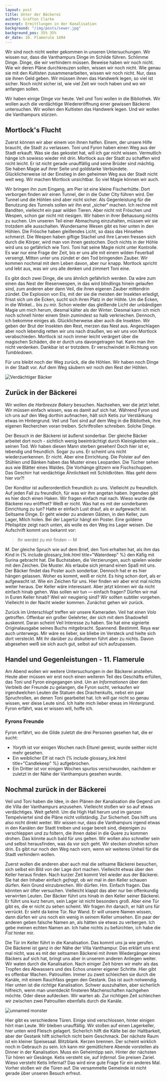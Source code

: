 ```yaml
---
layout: post
title: Unter der Bäckerei
author: Grafton Clarke
excerpt: Ermittlungen in der Kanalisation
background: "/img/posts/sewer.jpg"
background_pos: 35% 35%
dr_date: 10. Flamerule 1494
---
```


Wir sind noch nicht weiter gekommen in unseren Untersuchungen. Wir wissen nur,
dass die Vanthampurs Dinge im Schilde führen. Schlimme Dinge. Dinge, die wir
verhindern müssen. Beweise haben wir noch nicht. Wie wir deren Pläne
durchkreuzen sollen, wissen wir noch nicht. Wie genau sie mit den Kultisten
zusammenarbeiten, wissen wir noch nicht. Nur, dass sie ihnen Geld geben. Wir
müssen ihnen das Handwerk legen, so viel ist sicher. Noch nicht sicher ist, wie
viel Zeit wir noch haben und wo wir anfangen sollen.

Wir haben einige Dinge vor heute. Veil und Toni wollen in die Bibliothek. Wir
wollen auch die verdächtige Wiedereröffnung einer gewissen Bäckerei
untersuchen. Wir wollen den Kultisten das Handwerk legen. Und wir wollen die
Vanthampurs stürzen.

## Mortlock's Flucht

Zuerst können wir aber einem von ihnen helfen. Einem, der unsere Hilfe braucht,
die Stadt zu verlassen. Toni und Fyron haben einen Weg aus der Stadt erkauft.
Was sie das gekostet hat, will ich gar nicht wissen. Vermutlich hänge ich
sowieso wieder mit drin. Mortlock aus der Stadt zu schaffen wird nicht leicht.
Er ist nicht gerade unauffällig und seine Brüder sind mächtig. Sie haben
Magie auf ihrer Seite und goldstarke Verbündete. Glücklicherweise ist der
Einstieg in den geheimen Weg aus der Stadt nicht weit weg. Wir machen Mortlock
unsichtbar. So viel Magie können wir auch.

Wir bringen ihn zum Eingang, am Pier ist eine kleine Fischerhütte. Dort
verborgen finden wir einen Tunnel, der in die Outer City führen wird. Der
Tunnel und die Höhlen sind aber nicht sicher. Als Gegenleistung für die
Benutzung des Tunnels sollen wir ihn erst „sicher“ machen. Ich rechne mit
Banditen, vielleicht ein paar wilden Tieren. Aber nicht mit Fröschen und
Wespen, schon gar nicht mit riesigen. Wir haben in ihrer Behausung nichts zu
suchen. Um unseren Teil einer Abmachung einzuhalten, müssen wir sie trotzdem
alle ausschalten. Wundersame Wesen gibt es hier unten in den Höhlen. Die
Frösche haben gleißendes Licht, so dass das Hinsehen schmerzt. Die Wespen haben
giftige Stachel und ihre Larven fressen sich durch die Körper, wird man von
ihnen gestochen. Doch nichts in der Höhle wird uns so gefährlich wie Toni. Toni
hat seine Magie nicht unter Kontrolle. Es war nur eine Frage der Zeit, bis er
uns alle mit einem wilden Feuerball versengt. Mitten unter uns zündet er den
Tod bringenden Zauber. Wir kommen nochmal mit dem Leben davon, aber nur knapp.
Mortlock spricht und lebt aus, was wir uns alle denken und zimmert Toni eine.

Es gibt doch zwei Dinge, die uns ähnlich gefährlich werden. Da wäre zum einen
das Nest der Riesenwespen, in das wird blindlings hinein gelaufen sind, zum
anderen aber dann Veil, die ihren eigenen Zauber mittendrin zündet. Die
Explosion von Eis, mit der sie die meisten der Insekten erledigt, frisst sich
um die Ecken, sucht sich ihren Platz in der Höhle. Um die Ecken, in die Winkel…
bis zu mir. Schon wieder das gleißende Licht der unbändigen Magie um mich
herum, diesmal kälter als der Winter. Diesmal kann ich mich noch schnell hinter
einem Stein zumindest so halb verkriechen. Dennoch, ich bekomme einiges ab.
Glücklicherweise aber auch die Insekten. Wir geben der Brut der Insekten den
Rest, merzen das Nest aus. Angeschlagen aber noch lebendig retten wir uns nach
draußen, wo wir uns von Mortlock verabschieden. Mortlock ist noch immer leicht
verärgert über die magischen Schäden, die er durch uns davongetragen hat. Kann
man ihm nicht verdenken. Dankbar ist er trotzdem. Er verschwindet in Richtung
von *Tumbledown*.

Für uns bleibt noch der Weg zurück, die die Höhlen. Wir haben noch Dinge in der
Stadt vor. Auf dem Weg säubern wir noch den Rest der Höhlen.

![Verdächtiger Bäcker](/img/posts/baker.png)

## Zurück in der Bäckerei

Wir wollen die *Harbreeze Bakery* besuchen. Nachsehen, wer die jetzt leitet.
Wir müssen einfach wissen, was es damit auf sich hat. Während Fyron und ich uns
auf den Weg dorthin aufmachen, hält sich Ketis zur Verstärkung etwas im
Hintergrund.  Veil und Toni sind auf dem Weg in die Bibliothek, ihre eigenen
Recherchen voran treiben. Schriftrollen schreiben. Solche Dinge.

Der Besuch in der Bäckerei ist äußerst sonderbar. Der gleiche Bäcker arbeitet
dort noch - sichtlich wenig beeinträchtigt durch Kleinigkeiten wie… seinen Tod.
Wir haben diesen Mann sterben gesehen! Doch hier ist er, lebendig und
freundlich. Sogar zu uns. Er scheint uns nicht wiederzuerkennen. Er nicht. Aber
eine Einrichtung. Die Polster auf den Stühlen und Bänken haben das Muster eines
Leoparden. Die Tücher sehen aus wie Blätter eines Waldes. Die Vorhänge glitzern
wie Fischschuppen. Das Geschirr hat verdächtige Ähnlichkeit mit Schildkröten.
Was geht denn hier vor?!

Der Konditor ist außerordentlich freundlich zu uns. Vielleicht zu freundlich.
Auf jeden Fall zu freundlich, für was wir ihm angetan haben. Irgendwo gibt es
hier doch einen Haken. Wir fragen einfach mal nach. Wieso wurde die Bäckerei
*neu* eröffnet? Weiß er nicht. Was hat es mit der sonderbaren Einrichtung zu
tun? Hatte er einfach Lust drauf, als er aufgewacht ist. Seltsame Dinge. Er
geht wieder zu anderen Gästen, in den Keller, zum Lager, Milch holen. Bei der
Lagertür hängt ein Poster. Eine goldene Pfeilspitze zeigt nach unten, als wolle
es den Weg ins Lager weisen. Die Aufschrift kommt uns bekannt vor:

> Ihr werdet zu mir finden
> -- M

*M*. Der gleiche Spruch wie auf dem Brief, den Toni erhalten hat, als ihm das
Kind in {% include glossary_link.html title="Waterdeep" %} den Käfig mit Surina gebracht hat. Die Buchstaben, die
Verzierungen, auch spielen wieder mit den Zeichen. Die Muster. Als erlaube sich
jemand einen Spaß mit uns. Der Bäcker findet das Poster auch sonderbar. Dennoch
hat er es hier hängen gelassen. Woher es kommt, weiß er nicht. Es hing schon
dort, als er aufgewacht ist. Wie ein Zeichen für uns. Hier finden wir aber erst
mal nichts weiter heraus. Der Keller wäre interessant. Aber jetzt können wir da
nicht einfach hinab gehen. Was sollen wir tun — einfach fragen? Dürfen wir mal
in Euren Keller hinab? Weil wir neugierig sind? Wir sollten subtiler vorgehen.
Vielleicht in der Nacht wieder kommen. Zunächst gehen wir zurück.

Zurück im Unterschlupf treffen wir unsere Kameraden. Veil hat einen *Volo*
getroffen. Offenbar ein großer Gelehrter, der sich mit dem Shadowfell auskennt.
Daran scheint Veil Interesse zu haben. Sie hat eine signierte Originalausgabe
seines Buchs mitgebracht. Spannend. Bestimmt. Reya war auch unterwegs. Mir wäre
es lieber, sie bliebe im Versteck und hielte sich dort versteckt. Mit ihr
darüber zu diskutieren führt aber zu nichts. Davon abgesehen weiß sie sich auch
gut, selbst auf sich aufzupassen.

## Handel und Gegenleistungen - 11. Flamerule

Am Abend wollen wir weitere Untersuchungen in der Bäckerei anstellen. Heute
aber müssen wir erst noch einen weiteren Teil des Geschäfts erfüllen, das Toni
und Fyron eingegangen sind. Um an *Informationen* über den Verbleib der Freunde
zu gelangen, die Fyron sucht, verkaufen wir irgendwelchen Leuten die Statuen
des Drachenkults, nebst ein paar Spruchrollen, an denen Toni gearbeitet hat.
Ich will gar nicht so genau wissen, wer diese Leute sind. Ich halte mich lieber
etwas im Hintergrund.  Fyron erfährt, was er wissen will, hoffe ich.

<div class="infobox hint">
<h3>Fyrons Freunde</h3>
<p>Fyron erfährt, wo die Gilde zuletzt die drei Personen gesehen hat, die er
sucht:</p>
<ul>
  <li><em>Yoryth</em> ist vor einigen Wochen nach Elturel gereist, wurde
  seither nicht mehr gesehen.</li>
  <li>Ein weiblicher Elf ist nach {% include glossary_link.html title="Candlekeep" %} aufgebrochen.</li>
  <li>Ein Dritter ist vor einigen Wochen spurlos verschwunden, nachdem er
  zuletzt in der Nähe der Vanthampurs gesehen wurde.</li>
</ul>
</div>

## Nochmal zurück in der Bäckerei

Veil und Toni haben die Idee, in den Plänen der Kanalisation die Gegend um die
Villa der Vanthampurs anzusehen. Vielleicht stoßen wir so auf etwas
verdächtiges. Weit gefehlt. Um die High Hall herum und im ganzen Tempelviertel
sind die Pläne nicht vollständig. Zur Sicherheit. Das hilft uns also nicht
direkt weiter. Wir wissen nur, dass die Vanthampurs irgend etwas in den Kanälen
der Stadt treiben und sogar bereit sind, diejenigen zu verschleppen und zu
foltern, die ihnen dabei in die Quere zu kommen drohen. Das könnte auch bald
für uns gelten. Wir wollen also schneller sein und selbst herausfinden, was da
vor sich geht. Wir stecken ohnehin schon drin. Es gibt nur noch den Weg nach
vorn, wenn wir weiteres Unheil für die Stadt verhindern wollen.

Zuerst wollen die anderen aber auch mal die seltsame Bäckerei besuchen, sich
selbst ein Bild von der Lage dort machen. Vielleicht etwas über den Keller
heraus finden. Nach kurzer Zeit kommt Veil wieder aus der Bäckerei. Sie hat den
Inhaber einfach *gefragt*, ob wir mal in den Keller schauen dürfen. Kein Grund
einzubrechen. Wir dürfen. Hm. Einfach fragen. Das könnten wir öfter versuchen.
Vielleicht klappt das aber nur bei offenkundig verwirrten Leuten. Der Bäcker
führt uns hinab in den Keller seiner Bäckerei. Er führt uns kurz herum, sein
Lager ist nicht besonders groß. Aber eine Tür gibt es, die er nicht zu sehen
scheint. Wir fragen ihn danach, er hält uns für verrückt. Er sieht da keine
Tür. Nur Wand. Er will unsere Namen wissen, dann dürfen wir uns noch ein wenig
in seinem Keller umsehen. Ein paar der anderen geben falsche Namen an, als
hätten sie etwas zu verbergen. Ich gebe meinen echten Namen an. Ich habe nichts
zu befürchten, ich habe die *Fist* hinter mir.

Die Tür im Keller führt in die Kanalisation. Das kommt uns ja wie gerufen. Die
Bäckerei ist ganz in der Nähe der Villa Vanthampur. Das erklärt uns erst mal
nicht, was es mit der seltsamen Bäckerei mit ihrem Wiedergänger eines Bäckers
auf sich hat, bringt uns aber in unserem anderen Anliegen weiter. Wir waten
durch die Kanalisation. Nach einiger Zeit hören wir mehr als das Tropfen des
Abwassers und des Echos unserer eigener Schritte. Hier gibt es offenbar Wachen.
Patrouillen. Immer zu zweit schleichen sie durch die Kanäle, mit einem
Rauchfass gegen den Gestank. Das ist auch notwendig. Hier unten ist die
*richtige* Kanalisation. Schwer auszuhalten, aber sicherlich hilfreich, wenn
man unentdeckt finsteren Machenschaften nachgehen möchte. Oder diese aufdecken.
Wir warten ab. Zur richtigen Zeit schleichen wir zwischen zwei Patrouillen
ebenfalls durch die Kanäle.

![unnamed monster](/img/posts/unnamed_monster1.png)

Hier gibt es verschiedene Türen. Einige sind verschlossen, hinter einigen hört
man Leute. Wir bleiben unauffällig. Wir stoßen auf einen Lagerkeller, hier
unten wird Fleisch gelagert. Sicherlich hilft die Kälte bei der Haltbarkeit,
aber der Gestank hilft sicherlich nicht beim Geschmack. Der nächste Raum ist
ein kleiner Speisesaal. Blitzblank. Kerzen brennen. Der scheint wirklich noch
in Gebrauch zu sein. Ich kann mir gemütlichere Abende vorstellen als Dinner in
der Kanalisation. Muss ein Geheimtipp sein. Hinter der nächsten Tür hören wir
Gesänge. Ketis versteht sie, auf *Infernal*. Sie preisen Zariel. Wieso versteht
Ketis Infernal? Das wird eine gute Frage für ein anderes Mal. Vorher stoßen wir
die Türen auf. Die versammelte Gemeinde ist nicht gerade über unseren Besuch
erfreut.
